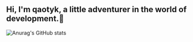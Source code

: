 ## Hi, I'm qaotyk, a little adventurer in the world of development.👋

![Anurag's GitHub stats](https://github-readme-stats.vercel.app/api?username=kytoaq&hide=stars&show_icons=true&count_private=true)


<!--
**kytoaq/kytoaq** is a ✨ _special_ ✨ repository because its `README.md` (this file) appears on your GitHub profile.

Here are some ideas to get you started:

- 🔭 I’m currently working on ...
- 🌱 I’m currently learning ...
- 👯 I’m looking to collaborate on ...
- 🤔 I’m looking for help with ...
- 💬 Ask me about ...
- 📫 How to reach me: ...
- 😄 Pronouns: ...
- ⚡ Fun fact: ...
-->
